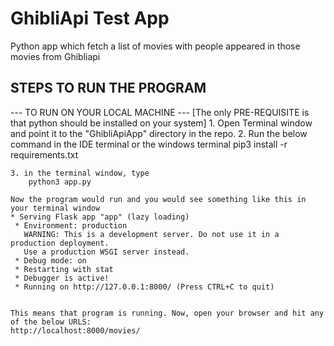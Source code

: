 # GhibliApi Test App
Python app which fetch a list of movies with people appeared in those movies from Ghibliapi
## STEPS TO RUN THE PROGRAM  ##

  --- TO RUN ON YOUR LOCAL MACHINE ---
    [The only PRE-REQUISITE is that python should be installed on your system]
    1. Open Terminal window and point it to the "GhibliApiApp" directory in the repo.
    2. Run the below command in the IDE terminal or the windows terminal
        pip3 install -r requirements.txt

    3. in the terminal window, type
        python3 app.py

    Now the program would run and you would see something like this in your terminal window
    * Serving Flask app "app" (lazy loading)
     * Environment: production
       WARNING: This is a development server. Do not use it in a production deployment.
       Use a production WSGI server instead.
     * Debug mode: on
     * Restarting with stat
     * Debugger is active!
     * Running on http://127.0.0.1:8000/ (Press CTRL+C to quit)


    This means that program is running. Now, open your browser and hit any of the below URLS:
    http://localhost:8000/movies/


